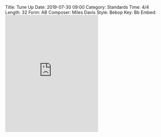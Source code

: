 Title: Tune Up
Date: 2019-07-30 09:00
Category: Standards
Time: 4/4
Length: 32
Form: AB
Composer: Miles Davis
Style: Bebop
Key: Bb
Embed: <iframe src="https://open.spotify.com/embed/user/thatdavidmiller/playlist/7jBsAcbbYiJoDTFnvpFOYE" width="300" height="380" frameborder="0" allowtransparency="true" allow="encrypted-media"></iframe>
